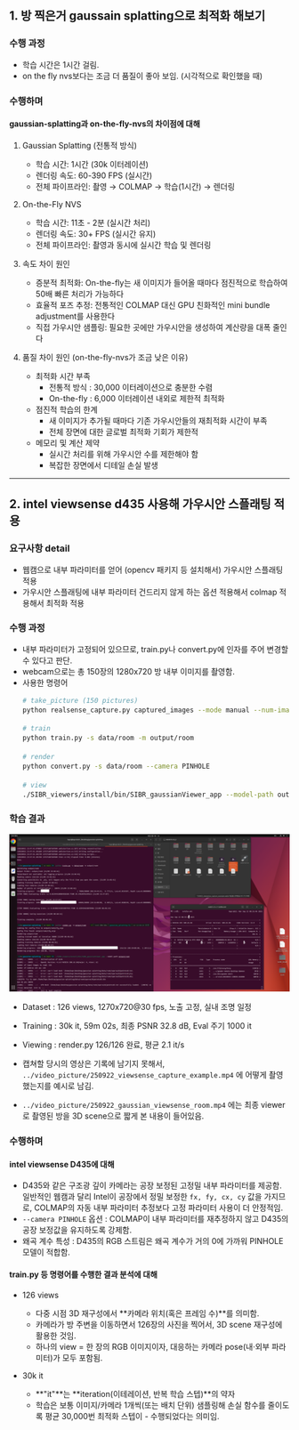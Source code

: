 ## 1. 방 찍은거 gaussain splatting으로 최적화 해보기

### 수행 과정
- 학습 시간은 1시간 걸림.
- on the fly nvs보다는 조금 더 품질이 좋아 보임. (시각적으로 확인했을 때)

### 수행하며

#### gaussian-splatting과 on-the-fly-nvs의 차이점에 대해
1. Gaussian Splatting (전통적 방식)
   - 학습 시간: 1시간 (30k 이터레이션)
   - 렌더링 속도: 60-390 FPS (실시간)
   - 전체 파이프라인: 촬영 → COLMAP → 학습(1시간) → 렌더링

2. On-the-Fly NVS
   - 학습 시간: 11초 - 2분 (실시간 처리)
   - 렌더링 속도: 30+ FPS (실시간 유지)
   - 전체 파이프라인: 촬영과 동시에 실시간 학습 및 렌더링

3. 속도 차이 원인
   - 증분적 최적화: On-the-fly는 새 이미지가 들어올 때마다 점진적으로 학습하여 50배 빠른 처리가 가능하다
   - 효율적 포즈 추정: 전통적인 COLMAP 대신 GPU 친화적인 mini bundle adjustment를 사용한다
   - 직접 가우시안 샘플링: 필요한 곳에만 가우시안을 생성하여 계산량을 대폭 줄인다

4. 품질 차이 원인 (on-the-fly-nvs가 조금 낮은 이유)
   - 최적화 시간 부족
     - 전통적 방식 : 30,000 이터레이션으로 충분한 수렴
     - On-the-fly : 6,000 이터레이션 내외로 제한적 최적화
   - 점진적 학습의 한계
     - 새 이미지가 추가될 때마다 기존 가우시안들의 재최적화 시간이 부족
     - 전체 장면에 대한 글로벌 최적화 기회가 제한적
   - 메모리 및 계산 제약
     - 실시간 처리를 위해 가우시안 수를 제한해야 함
     - 복잡한 장면에서 디테일 손실 발생

---

## 2. intel viewsense d435 사용해 가우시안 스플래팅 적용

### 요구사항 detail
- 웹캠으로 내부 파라미터를 얻어 (opencv 패키지 등 설치해서) 가우시안 스플래팅 적용
- 가우시안 스플래팅에 내부 파라미터 건드리지 않게 하는 옵션 적용해서 colmap 적용해서 최적화 적용

### 수행 과정
- 내부 파라미터가 고정되어 있으므로, train.py나 convert.py에 인자를 주어 변경할 수 있다고 판단.
- webcam으로는 총 150장의 1280x720 방 내부 이미지를 촬영함.
- 사용한 명령어
  ```bash
  # take_picture (150 pictures)
  python realsense_capture.py captured_images --mode manual --num-images 150

  # train
  python train.py -s data/room -m output/room

  # render
  python convert.py -s data/room --camera PINHOLE

  # view
  ./SIBR_viewers/install/bin/SIBR_gaussianViewer_app --model-path output/room
  ```

### 학습 결과
![intel viewsense d435로 학습한 과정](../video_picture/250922_gaussian_viewsense_room_log.png)
- Dataset : 126 views, 1270x720@30 fps, 노출 고정, 실내 조명 일정
- Training : 30k it, 59m 02s, 최종 PSNR 32.8 dB, Eval 주기 1000 it
- Viewing : render.py 126/126 완료, 평균 2.1 it/s

- 캡쳐할 당시의 영상은 기록에 남기지 못해서, `../video_picture/250922_viewsense_capture_example.mp4` 에 어떻게 촬영했는지를 예시로 남김.
- `../video_picture/250922_gaussian_viewsense_room.mp4` 에는 최종 viewer로 촬영된 방을 3D scene으로 짧게 본 내용이 들어있음.

### 수행하며 

#### intel viewsense D435에 대해
- D435와 같은 구조광 깊이 카메라는 공장 보정된 고정밀 내부 파라미터를 제공함. 일반적인 웹캠과 달리 Intel이 공장에서 정밀 보정한 `fx, fy, cx, cy` 값을 가지므로, COLMAP의 자동 내부 파라미터 추정보다 고정 파라미터 사용이 더 안정적임.
- `--camera PINHOLE` 옵션 : COLMAP이 내부 파라미터를 재추정하지 않고 D435의 공장 보정값을 유지하도록 강제함.
- 왜곡 계수 특성 : D435의 RGB 스트림은 왜곡 계수가 거의 0에 가까워 PINHOLE 모델이 적합함.

#### train.py 등 명령어를 수행한 결과 분석에 대해
- 126 views
  - 다중 시점 3D 재구성에서 **카메라 위치(혹은 프레임 수)**를 의미함.
  - 카메라가 방 주변을 이동하면서 126장의 사진을 찍어서, 3D scene 재구성에 활용한 것임.
  - 하나의 view = 한 장의 RGB 이미지이자, 대응하는 카메라 pose(내·외부 파라미터)가 모두 포함됨.

- 30k it
  - **"it"**는 **iteration(이테레이션, 반복 학습 스텝)**의 약자
  - 학습은 보통 이미지/카메라 1개씩(또는 배치 단위) 샘플링해 손실 함수를 줄이도록 평균 30,000번 최적화 스텝이 - 수행되었다는 의미임.


